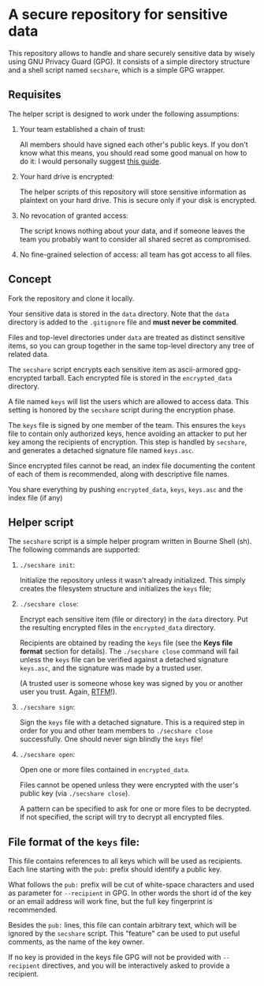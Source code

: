 A secure repository for sensitive data
======================================

This repository allows to handle and share securely sensitive data by
wisely using GNU Privacy Guard (GPG).  It consists of a simple directory
structure and a shell script named `secshare`, which is a simple GPG
wrapper.

Requisites
----------

The helper script is designed to work under the following assumptions:

 1. Your team established a chain of trust:
 
    All members should have signed each other's public keys.  If you don't
    know what this means, you should read some good manual on how to do
    it: I would personally suggest [this guide][futureboy].

 2. Your hard drive is encrypted:

    The helper scripts of this repository will store sensitive information
    as plaintext on your hard drive. This is secure only if your disk is
    encrypted.

 3. No revocation of granted access:

    The script knows nothing about your data, and if someone leaves the
    team you probably want to consider all shared secret as compromised.

 4. No fine-grained selection of access: all team has got access to all
    files.

[futureboy]: http://futureboy.us/pgp.html

Concept
-------

Fork the repository and clone it locally.

Your sensitive data is stored in the `data` directory.  Note that the
`data` directory is added to the `.gitignore` file and **must never be
commited**.

Files and top-level directories under `data` are treated as distinct
sensitive items, so you can group together in the same top-level directory
any tree of related data.

The `secshare` script encrypts each sensitive item as ascii-armored
gpg-encrypted tarball. Each encrypted file is stored in the
`encrypted_data` directory.

A file named `keys` will list the users which are allowed to access data.
This setting is honored by the `secshare` script during the encryption
phase.

The `keys` file is signed by one member of the team. This ensures
the `keys` file to contain only authorized keys, hence avoiding an
attacker to put her key among the recipients of encryption. This step is
handled by `secshare`, and generates a detached signature file named
`keys.asc`.

Since encrypted files cannot be read, an index file documenting the
content of each of them is recommended, along with descriptive file names.

You share everything by pushing `encrypted_data`, `keys`, `keys.asc` and
the index file (if any)

Helper script
-------------

The `secshare` script is a simple helper program written in Bourne Shell
(sh). The following commands are supported:

 1. `./secshare init`:

    Initialize the repository unless it wasn't already initialized. This
    simply creates the filesystem structure and initializes the `keys`
    file;

 2. `./secshare close`:

    Encrypt each sensitive item (file or directory) in the `data`
    directory. Put the resulting encrypted files in the `encrypted_data`
    directory.

    Recipients are obtained by reading the `keys` file (see the **Keys
    file format** section for details). The `./secshare close` command
    will fail unless the `keys` file can be verified against a detached
    signature `keys.asc`, and the signature was made by a trusted user.

    (A trusted user is someone whose key was signed by you or another
    user you trust. Again, [RTFM][futureboy]!).

 3. `./secshare sign`:

    Sign the `keys` file with a detached signature. This is a required
    step in order for you and other team members to `./secshare close`
    successfully.  One should never sign blindly the `keys` file!

 4. `./secshare open`:

    Open one or more files contained in `encrypted_data`.

    Files cannot be opened unless they were encrypted with the user's
    public key (via `./secshare close`).

    A pattern can be specified to ask for one or more files to be
    decrypted. If not specified, the script will try to decrypt all
    encrypted files.

File format of the `keys` file:
-------------------------------

This file contains references to all keys which will be used as
recipients. Each line starting with the `pub:` prefix should identify a
public key.

What follows the `pub:` prefix will be cut of white-space characters and
used as parameter for `--recipient` in GPG. In other words the short id of
the key or an email address will work fine, but the full key fingerprint
is recommended.

Besides the `pub:` lines, this file can contain arbitrary text, which will
be ignored by the `secshare` script. This "feature" can be used to put
useful comments, as the name of the key owner.

If no key is provided in the keys file GPG will not be provided with
`--recipient` directives, and you will be interactively asked to provide a
recipient.
